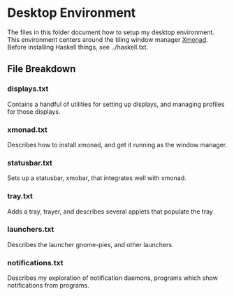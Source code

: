 # Desktop Environment
The files in this folder document how to setup my desktop environment.
This environment centers around the tiling window manager [Xmonad](xmonad.org).
Before installing Haskell things, see ../haskell.txt.

## File Breakdown
### displays.txt
Contains a handful of utilities for setting up displays, and managing profiles for those displays.

### xmonad.txt
Describes how to install xmonad, and get it running as the window manager.

### statusbar.txt
Sets up a statusbar, xmobar, that integrates well with xmonad.

### tray.txt
Adds a tray, trayer, and describes several applets that populate the tray

### launchers.txt 
Describes the launcher gnome-pies, and other launchers.

### notifications.txt
Describes my exploration of notification daemons, programs which show notifications from programs.

